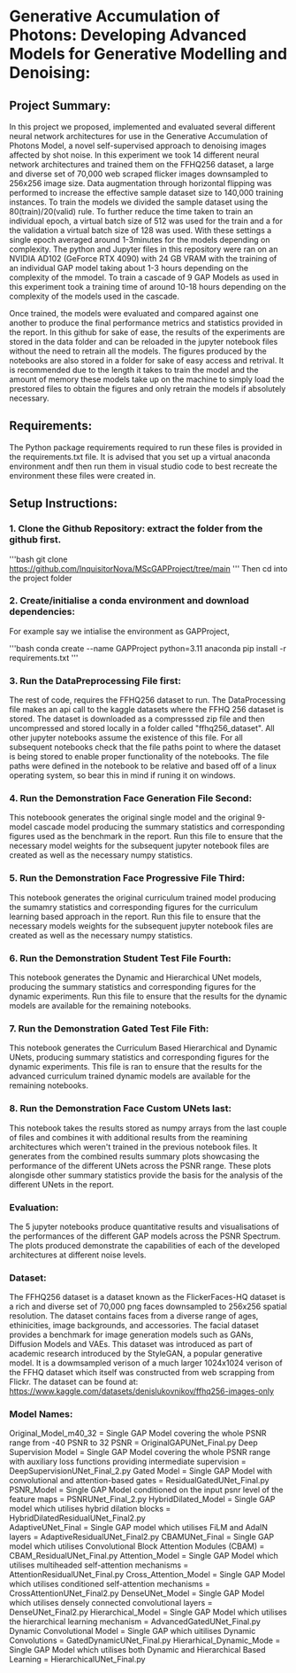 # Generative Accumulation of Photons: Developing Advanced Models for Generative Modelling and Denoising:

## Project Summary:
In this project we proposed, implemented and evaluated several different neural network architectures for use in the Generative Accumulation of Photons Model, a novel self-supervised
approach to denoising images affected by shot noise. In this experiment we took 14 different neural network architectures and trained them on the FFHQ256 dataset, a large and diverse set 
of 70,000 web scraped flicker images downsampled to 256x256 image size. Data augmentation through horizontal flipping was performed to increase the effective sample dataset size
to 140,000 training instances. To train the models we divided the sample dataset using the 80(train)/20(valid) rule. To further reduce the time taken to train an individual epoch, 
a virtual batch size of 512 was used for the train and a for the validation a virtual batch size of 128 was used. With these settings a single epoch averaged around 1-3minutes 
for the models depending on complexity. The python and Jupyter files in this repository were ran on an NVIDIA AD102 (GeForce RTX 4090) with 24 GB VRAM with the training of an individual
GAP model taking about 1-3 hours depending on the complexity of the mmodel. To train a cascade of 9 GAP Models as used in this experiment took a training time of around 10-18 hours 
depending on the complexity of the models used in the cascade.

Once trained, the models were evaluated and compared against one another to produce the final performance metrics and statistics provided in the report. In this github for sake of ease,
the results of the experiments are stored in the data folder and can be reloaded in the jupyter notebook files without the need to retrain all the models. The figures produced by the
notebooks are also stored in a folder for sake of easy access and retrival. It is recommended due to the length it takes to train the model and the amount of memory these models take up 
on the machine to simply load the prestored files to obtain the figures and only retrain the models if absolutely necessary.

## Requirements:
The Python package requirements required to run these files is provided in the requirements.txt file. It
is advised that you set up a virtual anaconda environment andf then run them in visual studio code to best
recreate the environment these files were created in.

## Setup Instructions:

### 1. Clone the Github Repository: extract the folder from the github first.
'''bash 
git clone https://github.com/InquisitorNova/MScGAPProject/tree/main
'''
Then cd into the project folder

### 2. Create/initialise a conda environment and download dependencies:
For example say we intialise the environment as GAPProject,

'''bash
conda create --name GAPProject python=3.11 anaconda
pip install -r requirements.txt
'''
### 3. Run the DataPreprocessing File first:
The rest of code, requires the FFHQ256 dataset to run. The DataProcessing file makes an api call to the kaggle datasets where the FFHQ 256 dataset is stored. The dataset is downloaded 
as a compresssed zip file and then uncompressed and stored locally in a folder called "ffhq256_dataset". All other jupyter notebooks assume the existence of this file. For all subsequent notebooks
check that the file paths point to where the dataset is being stored to enable proper functionality of the notebooks. The file paths were defined in the notebook to be relative and based off of a 
linux operating system, so bear this in mind if runing it on windows. 

### 4. Run the Demonstration Face Generation File Second:
This noteboook generates the original single model and the original 9-model cascade model producing the summary statistics and corresponding figures used as the benchmark in the report. Run this file to ensure
that the necessary model weights for the subsequent jupyter notebook files are created as well as the necessary numpy statistics. 

### 5. Run the Demonstration Face Progressive File Third:
This notebook generates the original curriculum trained model producing the sumamry statistics and corresponding figures for the curriculum learning based approach in the report. Run this file to ensure 
that the necessary models weights for the subsequent jupyter notebook files are created as well as the necessary numpy statistics. 

### 6. Run the Demonstration Student Test File Fourth:
This notebook generates the Dynamic and Hierarchical UNet models, producing the summary statistics and corresponding figures for the dynamic experiments. Run this file to ensure that the results for the
dynamic models are available for the remaining notebooks.

### 7. Run the Demonstration Gated Test File Fith:
This notebook generates the Curriculum Based Hierarchical and Dynamic UNets, producing summary statistics and corresponding figures for the dynamic experiments. This file is ran to ensure that the results for the
advanced curriculum trained dynamic models are available for the remaining notebooks.

### 8. Run the Demonstration Face Custom UNets last:
This notebook takes the results stored as numpy arrays from the last couple of files and combines it with additional results from the reamining architectures which weren't trained in the 
previous notebook files. It generates from the combined results summary plots showcasing the performance of the different UNets across the PSNR range. These plots alongisde other summary statistics
provide the basis for the analysis of the different UNets in the report.

### Evaluation:
The 5 jupyter notebooks produce quantitative results and visualisations of the performances of the different GAP models across the PSNR Spectrum. The plots produced demonstrate the capabilities of each of the developed
architectures at different noise levels. 

### Dataset:
The FFHQ256 dataset is a dataset known as the FlickerFaces-HQ dataset is a rich and diverse set of 70,000 png faces downsampled to 256x256 spatial resolution. The dataset contains faces from a diverse range of ages, ethinicities, 
image backgrounds, and accessories. The facial dataset provides a benchmark for image generation models such as GANs, Diffusion Models and VAEs. This dataset was introduced as part of academic research introduced by the StyleGAN, a popular
generative model. It is a dowmsampled verison of a much larger 1024x1024 verison of the FFHQ dataset which itself was constructed from web scrapping from Flickr. The dataset can be found at: https://www.kaggle.com/datasets/denislukovnikov/ffhq256-images-only

### Model Names:
Original_Model_m40_32 = Single GAP Model covering the whole PSNR range from -40 PSNR to 32 PSNR = OriginalGAPUNet_Final.py
Deep Supervision Model = Single GAP Model covering the whole PSNR range with auxiliary loss functions providing intermediate supervision = DeepSupervisionUNet_Final_2.py
Gated Model = Single GAP Model with convolutional and attention-based gates = ResidualGatedUNet_Final.py
PSNR_Model = Single GAP Model conditioned on the input psnr level of the feature maps = PSNRUNet_Final_2.py
HybridDilated_Model = Single GAP model which utilises hybrid dilation blocks = HybridDilatedResidualUNet_Final2.py  
AdaptiveUNet_Final = Single GAP model which utilises FiLM and AdaIN layers = AdaptiveResidualUNet_Final2.py
CBAMUNet_Final = Single GAP model which utilises Convolutional Block Attention Modules (CBAM) = CBAM_ResidualUNet_Final.py
Attention_Model = Single GAP Model which utilises multiheaded self-attention mechanisms = AttentionResidualUNet_Final.py
Cross_Attention_Model = Single GAP Model which utilises conditioned self-attention mechanisms = CrossAttentionUNet_Final2.py
DenseUNet_Model = Single GAP Model which utilises densely connected convolutional layers = DenseUNet_Final2.py
Hierarchical_Model = Single GAP Model which utilises the hierarchical learning mechanism = AdvancedGatedUNet_Final.py
Dynamic Convolutional Model = Single GAP which uitilises Dynamic Convolutions = GatedDynamicUNet_Final.py
Hierarhical_Dynamic_Mode = Single GAP Model which utilises both Dynamic and Hierarchical Based Learning = HierarchicalUNet_Final.py



